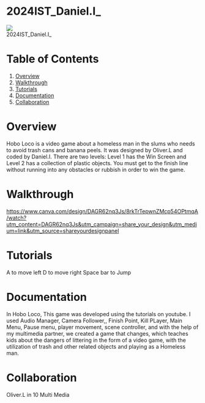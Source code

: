 # 2024IST_Daniel.I_
<img src="https://user-images.githubusercontent.com/45159366/97361059-45151700-185c-11eb-9d12-dae51c79eb8a.png">
  <br />
 2024IST_Daniel.I_
</h1>


# Table of Contents


1. [Overview](https://github.com/TempeHS/2024IST_Daniel.I_?tab=readme-ov-file#overview)
2. [Walkthrough](https://github.com/TempeHS/2024IST_Daniel.I_?tab=readme-ov-file#walkthrough)
3. [Tutorials](https://github.com/TempeHS/2024IST_Daniel.I_?tab=readme-ov-file#tutorials)
4. [Documentation](https://github.com/TempeHS/2024IST_Daniel.I_?tab=readme-ov-file#documentation)
5. [Collaboration](https://github.com/TempeHS/2024IST_Daniel.I_?tab=readme-ov-file#collaboration)


# Overview


Hobo Loco is a video game about a homeless man in the slums who needs to avoid trash cans and banana peels. It was designed by Oliver.L and coded by Daniel.I. There are two levels: Level 1 has the Win Screen and Level 2 has a collection of plastic objects. You must get to the finish line without running into any obstacles or rubbish in order to win the game.




# Walkthrough


https://www.canva.com/design/DAGR62nq3Js/8rkTrTepwnZMcp54OPtmqA/watch?utm_content=DAGR62nq3Js&utm_campaign=share_your_design&utm_medium=link&utm_source=shareyourdesignpanel


# Tutorials


A to move left
D to move right
Space bar to Jump


# Documentation


In Hobo Loco, This game was developed using the tutorials on youtube. I used Audio Manager, Camera Follower,, Finish Point, Kill PLayer, Main Menu, Pause menu, player movement, scene controller, and with the help of my multimedia partner, we created a game that changes, which teaches kids about the dangers of littering in the form of a video game, with the utilization of trash and other related objects and playing as a Homeless man.


# Collaboration


Oliver.L in 10 Multi Media
